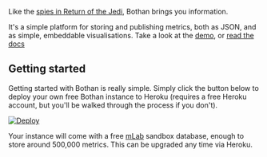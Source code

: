 Like the [spies in Return of the Jedi](https://www.youtube.com/watch?v=CQeabed9N9M), Bothan brings you information.

It's a simple platform for storing and publishing metrics, both as JSON, and as simple, embeddable visualisations. Take a look at the [demo](http://demo.bothan.io), or [read the docs](#documenation)

## Getting started

Getting started with Bothan is really simple. Simply click the button below to deploy your own free
Bothan instance to Heroku (requires a free Heroku account, but you'll be walked through the process if you don't).

[![Deploy](https://www.herokucdn.com/deploy/button.svg)](https://heroku.com/deploy?template=https%3A%2F%2Fgithub.com%2Ftheodi%2Fbothan)

Your instance will come with a free [mLab](https://mlab.com/) sandbox database, enough to store around 500,000 metrics. This can be upgraded any time via Heroku.
